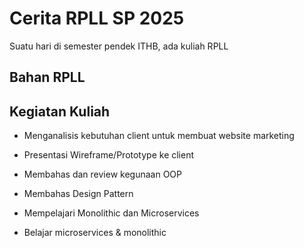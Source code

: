# Cerita RPLL SP 2025

Suatu hari di semester pendek ITHB, ada kuliah RPLL

## Bahan RPLL

## Kegiatan Kuliah
- Menganalisis kebutuhan client untuk membuat website marketing
- Presentasi Wireframe/Prototype ke client
- Membahas dan review kegunaan OOP
- Membahas Design Pattern
- Mempelajari Monolithic dan Microservices
 

- Belajar microservices & monolithic
